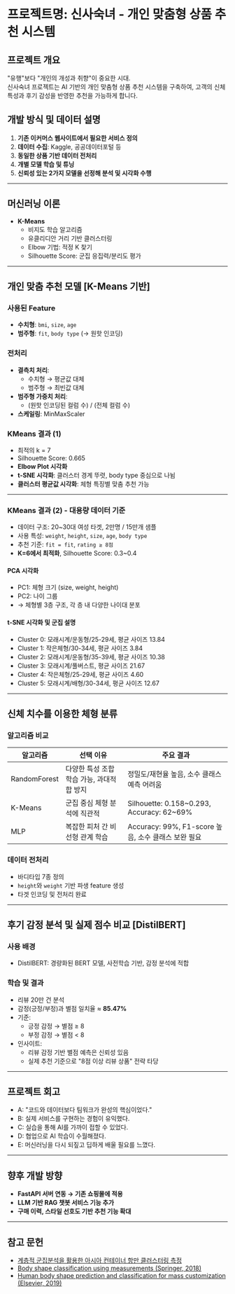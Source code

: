 
#  프로젝트명: 신사숙녀 - 개인 맞춤형 상품 추천 시스템

##  프로젝트 개요
"유행"보다 "개인의 개성과 취향"이 중요한 시대.  
신사숙녀 프로젝트는 AI 기반의 개인 맞춤형 상품 추천 시스템을 구축하여, 고객의 신체 특성과 후기 감성을 반영한 추천을 가능하게 합니다.

##  개발 방식 및 데이터 설명

1. **기존 이커머스 웹사이트에서 필요한 서비스 정의**
2. **데이터 수집**: Kaggle, 공공데이터포털 등
3. **동일한 상품 기반 데이터 전처리**
4. **개별 모델 학습 및 튜닝**
5. **신뢰성 있는 2가지 모델을 선정해 분석 및 시각화 수행**

---

##  머신러닝 이론

- **K-Means**
  - 비지도 학습 알고리즘
  - 유클리디안 거리 기반 클러스터링
  - Elbow 기법: 적정 K 찾기
  - Silhouette Score: 군집 응집력/분리도 평가

---

##  개인 맞춤 추천 모델 [K-Means 기반]

###  사용된 Feature
- **수치형**: `bmi`, `size`, `age`
- **범주형**: `fit`, `body type` (→ 원핫 인코딩)

###  전처리
- **결측치 처리**:
  - 수치형 → 평균값 대체
  - 범주형 → 최빈값 대체
- **범주형 가중치 처리**:
  - (원핫 인코딩된 컬럼 수) / (전체 컬럼 수)
- **스케일링**: MinMaxScaler

###  KMeans 결과 (1)
- 최적의 k = 7
- Silhouette Score: 0.665
- **Elbow Plot 시각화**
- **t-SNE 시각화**: 클러스터 경계 뚜렷, body type 중심으로 나뉨
- **클러스터 평균값 시각화**: 체형 특징별 맞춤 추천 가능

---

###  KMeans 결과 (2) - 대용량 데이터 기준
- 데이터 구조: 20~30대 여성 타겟, 2만명 / 15만개 샘플
- 사용 특성: `weight`, `height`, `size`, `age`, `body type`
- 추천 기준: `fit = fit`, `rating ≥ 8점`
- **K=6에서 최적화**, Silhouette Score: 0.3~0.4

####  PCA 시각화
- PC1: 체형 크기 (size, weight, height)
- PC2: 나이 그룹
- → 체형별 3층 구조, 각 층 내 다양한 나이대 분포

####  t-SNE 시각화 및 군집 설명
- Cluster 0: 모래시계/운동형/25-29세, 평균 사이즈 13.84
- Cluster 1: 작은체형/30-34세, 평균 사이즈 3.84
- Cluster 2: 모래시계/운동형/35-39세, 평균 사이즈 10.38
- Cluster 3: 모래시계/풀버스트, 평균 사이즈 21.67
- Cluster 4: 작은체형/25-29세, 평균 사이즈 4.60
- Cluster 5: 모래시계/배형/30-34세, 평균 사이즈 12.67

---

##  신체 치수를 이용한 체형 분류

###  알고리즘 비교

| 알고리즘 | 선택 이유 | 주요 결과 |
|----------|-----------|-----------|
| RandomForest | 다양한 특성 조합 학습 가능, 과대적합 방지 | 정밀도/재현율 높음, 소수 클래스 예측 어려움 |
| K-Means | 군집 중심 체형 분석에 직관적 | Silhouette: 0.158~0.293, Accuracy: 62~69% |
| MLP | 복잡한 피처 간 비선형 관계 학습 | Accuracy: 99%, F1-score 높음, 소수 클래스 보완 필요 |

###  데이터 전처리
- 바디타입 7종 정의
- `height`와 `weight` 기반 파생 feature 생성
- 타겟 인코딩 및 전처리 완료

---

##  후기 감정 분석 및 실제 점수 비교 [DistilBERT]

###  사용 배경
- DistilBERT: 경량화된 BERT 모델, 사전학습 기반, 감정 분석에 적합

###  학습 및 결과
- 리뷰 20만 건 분석
- 감정(긍정/부정)과 별점 일치율 ≈ **85.47%**
- 기준:
  - 긍정 감정 → 별점 ≥ 8
  - 부정 감정 → 별점 < 8
- 인사이트:
  - 리뷰 감정 기반 별점 예측은 신뢰성 있음
  - 실제 추천 기준으로 "8점 이상 리뷰 상품" 전략 타당

---

##  프로젝트 회고

- A: "코드와 데이터보다 팀워크가 완성의 핵심이었다."
- B: 실제 서비스를 구현하는 경험이 유익했다.
- C: 실습을 통해 AI를 가까이 접할 수 있었다.
- D: 협업으로 AI 학습이 수월해졌다.
- E: 머신러닝을 다시 되짚고 딥하게 배울 필요를 느꼈다.

---

##  향후 개발 방향

- **FastAPI 서버 연동 → 기존 쇼핑몰에 적용**
- **LLM 기반 RAG 챗봇 서비스 기능 추가**
- **구매 이력, 스타일 선호도 기반 추천 기능 확대**

---

##  참고 문헌

- [계층적 군집분석을 활용한 아시아 컨테이너 항만 클러스터링 측정](http://kportea.or.kr/filedown/Treatise/2022/3.%20%5B%ED%95%AD%EB%A7%8C%EA%B2%BD%EC%A0%9C%2037%EA%B6%8C%201%ED%98%B8%5D%20%EA%B3%84%EC%B8%B5%EC%A0%81%20%EA%B5%B0%EC%A7%91%EB%B6%84%EC%84%9D(%EC%B5%9C%EB%8B%A8,%20%EC%B5%9C%EC%9E%A5,%20%ED%8F%89%EA%B7%A0,%20%EC%A4%91%EC%95%99%EC%97%B0%EA%B2%B0)%EB%B0%A9%EB%B2%95%EC%97%90%20%EC%9D%98%ED%95%9C%20%EC%95%84%EC%8B%9C%EC%95%84%20%EC%BB%A8%ED%85%8C%EC%9D%B4%EB%84%88%20%ED%95%AD%EB%A7%8C%EC%9D%98%20%ED%81%B4%EB%9F%AC%EC%8A%A4%ED%84%B0%EB%A7%81%20%EC%B8%A1%EC%A0%95%20%EB%B0%8F%20%EC%8B%A4_.pdf)
- [Body shape classification using measurements (Springer, 2018)](https://link.springer.com/chapter/10.1007/978-3-319-77700-9_8)
- [Human body shape prediction and classification for mass customization (Elsevier, 2019)](https://biomedicaloptics.spiedigitallibrary.org/conference-proceedings-of-spie/4309/0000/3D-measurement-of-human-body-for-apparel-mass-customization/10.1117/12.410883.short)
